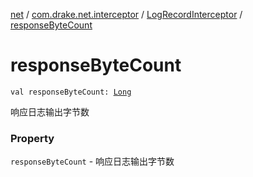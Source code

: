 [net](../../index.md) / [com.drake.net.interceptor](../index.md) / [LogRecordInterceptor](index.md) / [responseByteCount](./response-byte-count.md)

# responseByteCount

`val responseByteCount: `[`Long`](https://kotlinlang.org/api/latest/jvm/stdlib/kotlin/-long/index.html)

响应日志输出字节数

### Property

`responseByteCount` - 响应日志输出字节数